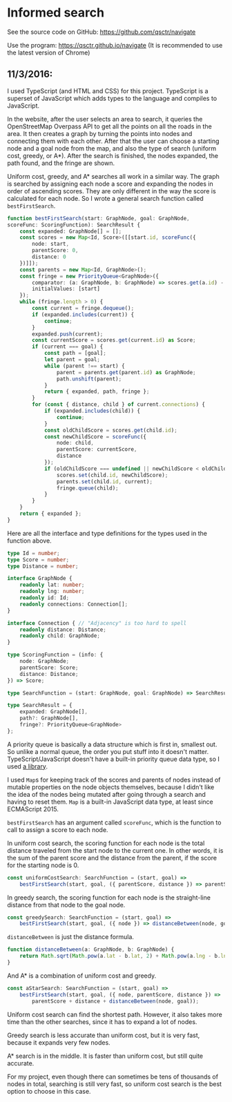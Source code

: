 # Informed search

See the source code on GitHub: https://github.com/qsctr/navigate

Use the program: https://qsctr.github.io/navigate (It is recommended to use the latest version of Chrome)

## 11/3/2016:

I used TypeScript (and HTML and CSS) for this project. TypeScript is a superset of JavaScript which adds types to the language and compiles to JavaScript.

In the website, after the user selects an area to search, it queries the OpenStreetMap Overpass API to get all the points on all the roads in the area. It then creates a graph by turning the points into nodes and connecting them with each other. After that the user can choose a starting node and a goal node from the map, and also the type of search (uniform cost, greedy, or A*). After the search is finished, the nodes expanded, the path found, and the fringe are shown.

Uniform cost, greedy, and A* searches all work in a similar way. The graph is searched by assigning each node a score and expanding the nodes in order of ascending scores. They are only different in the way the score is calculated for each node. So I wrote a general search function called `bestFirstSearch`.

```typescript
function bestFirstSearch(start: GraphNode, goal: GraphNode,
scoreFunc: ScoringFunction): SearchResult {
    const expanded: GraphNode[] = [];
    const scores = new Map<Id, Score>([[start.id, scoreFunc({
        node: start,
        parentScore: 0,
        distance: 0
    })]]);
    const parents = new Map<Id, GraphNode>();
    const fringe = new PriorityQueue<GraphNode>({
        comparator: (a: GraphNode, b: GraphNode) => scores.get(a.id) - scores.get(b.id),
        initialValues: [start]
    });
    while (fringe.length > 0) {
        const current = fringe.dequeue();
        if (expanded.includes(current)) {
            continue;
        }
        expanded.push(current);
        const currentScore = scores.get(current.id) as Score;
        if (current === goal) {
            const path = [goal];
            let parent = goal;
            while (parent !== start) {
                parent = parents.get(parent.id) as GraphNode;
                path.unshift(parent);
            }
            return { expanded, path, fringe };
        }
        for (const { distance, child } of current.connections) {
            if (expanded.includes(child)) {
                continue;
            }
            const oldChildScore = scores.get(child.id);
            const newChildScore = scoreFunc({
                node: child,
                parentScore: currentScore,
                distance
            });
            if (oldChildScore === undefined || newChildScore < oldChildScore) {
                scores.set(child.id, newChildScore);
                parents.set(child.id, current);
                fringe.queue(child);
            }
        }
    }
    return { expanded };
}
```

Here are all the interface and type definitions for the types used in the function above.

```typescript
type Id = number;
type Score = number;
type Distance = number;

interface GraphNode {
    readonly lat: number;
    readonly lng: number;
    readonly id: Id;
    readonly connections: Connection[];
}

interface Connection { // "Adjacency" is too hard to spell
    readonly distance: Distance;
    readonly child: GraphNode;
}

type ScoringFunction = (info: {
    node: GraphNode;
    parentScore: Score;
    distance: Distance;
}) => Score;

type SearchFunction = (start: GraphNode, goal: GraphNode) => SearchResult;

type SearchResult = {
    expanded: GraphNode[],
    path?: GraphNode[],
    fringe?: PriorityQueue<GraphNode>
};
```

A priority queue is basically a data structure which is first in, smallest out. So unlike a normal queue, the order you put stuff into it doesn't matter. TypeScript/JavaScript doesn't have a built-in priority queue data type, so I used [a library](https://github.com/adamhooper/js-priority-queue/).

I used `Map`s for keeping track of the scores and parents of nodes instead of mutable properties on the node objects themselves, because I didn't like the idea of the nodes being mutated after going through a search and having to reset them. `Map` is a built-in JavaScript data type, at least since ECMAScript 2015.

`bestFirstSearch` has an argument called `scoreFunc`, which is the function to call to assign a score to each node.

In uniform cost search, the scoring function for each node is the total distance traveled from the start node to the current one. In other words, it is the sum of the parent score and the distance from the parent, if the score for the starting node is 0.

```typescript
const uniformCostSearch: SearchFunction = (start, goal) =>
    bestFirstSearch(start, goal, ({ parentScore, distance }) => parentScore + distance);
```

In greedy search, the scoring function for each node is the straight-line distance from that node to the goal node.

```typescript
const greedySearch: SearchFunction = (start, goal) =>
    bestFirstSearch(start, goal, ({ node }) => distanceBetween(node, goal));
```

`distanceBetween` is just the distance formula.

```typescript
function distanceBetween(a: GraphNode, b: GraphNode) {
    return Math.sqrt(Math.pow(a.lat - b.lat, 2) + Math.pow(a.lng - b.lng, 2));
}
```

And A* is a combination of uniform cost and greedy.

```typescript
const aStarSearch: SearchFunction = (start, goal) =>
    bestFirstSearch(start, goal, ({ node, parentScore, distance }) =>
        parentScore + distance + distanceBetween(node, goal));
```

Uniform cost search can find the shortest path. However, it also takes more time than the other searches, since it has to expand a lot of nodes.

Greedy search is less accurate than uniform cost, but it is very fast, because it expands very few nodes.

A* search is in the middle. It is faster than uniform cost, but still quite accurate.

For my project, even though there can sometimes be tens of thousands of nodes in total, searching is still very fast, so uniform cost search is the best option to choose in this case.